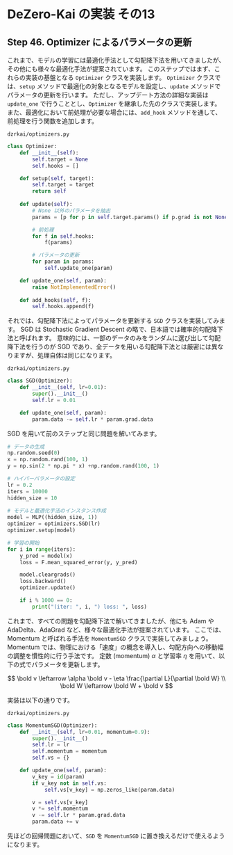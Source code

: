 # DeZero-Kai の実装 その13

## Step 46. Optimizer によるパラメータの更新
これまで、モデルの学習には最適化手法として勾配降下法を用いてきましたが、その他にも様々な最適化手法が提案されています。
このステップではまず、これらの実装の基盤となる ```Optimizer``` クラスを実装します。
```Optimizer``` クラスでは、```setup``` メソッドで最適化の対象となるモデルを設定し、```update``` メソッドでパラメータの更新を行います。
ただし、アップデート方法の詳細な実装は ```update_one``` で行うこととし、```Optimizer``` を継承した先のクラスで実装します。
また、最適化において前処理が必要な場合には、```add_hook``` メソッドを通して、前処理を行う関数を追加します。

```dzrkai/optimizers.py```
```python
class Optimizer:
    def __init__(self):
        self.target = None
        self.hooks = []

    def setup(self, target):
        self.target = target
        return self
    
    def update(self):
        # None 以外のパラメータを抽出
        params = [p for p in self.target.params() if p.grad is not None]

        # 前処理
        for f in self.hooks:
            f(params)

        # パラメータの更新
        for param in params:
            self.update_one(param)

    def update_one(self, param):
        raise NotImplementedError()
    
    def add_hooks(self, f):
        self.hooks.append(f)
```

それでは、勾配降下法によってパラメータを更新する ```SGD``` クラスを実装してみます。
SGD は Stochastic Gradient Descent の略で、日本語では確率的勾配降下法と呼ばれます。
意味的には、一部のデータのみをランダムに選び出して勾配降下法を行うのが SGD であり、全データを用いる勾配降下法とは厳密には異なりますが、処理自体は同じになります。

```dzrkai/optimizers.py```
```python
class SGD(Optimizer):
    def __init__(self, lr=0.01):
        super().__init__()
        self.lr = 0.01

    def update_one(self, param):
        param.data -= self.lr * param.grad.data
```

SGD を用いて前のステップと同じ問題を解いてみます。

```python
# データの生成
np.random.seed(0)
x = np.random.rand(100, 1)
y = np.sin(2 * np.pi * x) +np.random.rand(100, 1)

# ハイパーパラメータの設定
lr = 0.2
iters = 10000
hidden_size = 10
    
# モデルと最適化手法のインスタンス作成
model = MLP((hidden_size, 1))
optimizer = optimizers.SGD(lr)
optimizer.setup(model)

# 学習の開始
for i in range(iters):
    y_pred = model(x)
    loss = F.mean_squared_error(y, y_pred)

    model.cleargrads()
    loss.backward()
    optimizer.update()

    if i % 1000 == 0:
        print("(iter: ", i, ") loss: ", loss)
```

これまで、すべての問題を勾配降下法で解いてきましたが、他にも Adam や AdaDelta、AdaGrad など、様々な最適化手法が提案されています。
ここでは、Momentum と呼ばれる手法を ```MomentumSGD``` クラスで実装してみましょう。
Momentum では、物理における「速度」の概念を導入し、勾配方向への移動幅の調整を慣性的に行う手法です。
定数 (momentum) $\alpha$ と学習率 $\eta$ を用いて、以下の式でパラメータを更新します。

$$
\bold v \leftarrow \alpha \bold v - \eta \frac{\partial L}{\partial \bold W} \\
\bold W \leftarrow \bold W + \bold v
$$

実装は以下の通りです。

```dzrkai/optimizers.py```
```python
class MomentumSGD(Optimizer):
    def __init__(self, lr=0.01, momentum=0.9):
        super().__init__()
        self.lr = lr
        self.momentum = momentum
        self.vs = {}

    def update_one(self, param):
        v_key = id(param)
        if v_key not in self.vs:
            self.vs[v_key] = np.zeros_like(param.data)

        v = self.vs[v_key]
        v *= self.momentum
        v -= self.lr * param.grad.data
        param.data += v
```

先ほどの回帰問題において、```SGD``` を ```MomentumSGD``` に置き換えるだけで使えるようになります。
